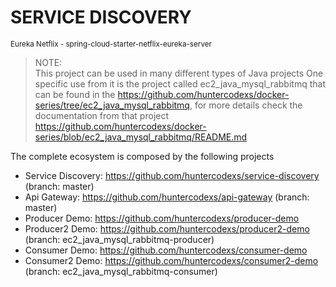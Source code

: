 # SERVICE DISCOVERY
<small>Eureka Netflix - spring-cloud-starter-netflix-eureka-server</small>

> NOTE:<br>
> This project can be used in many different types of Java projects
> One specific use from it is the project called ec2_java_mysql_rabbitmq that can be found in the 
> https://github.com/huntercodexs/docker-series/tree/ec2_java_mysql_rabbitmq, for more details check the documentation
> from that project https://github.com/huntercodexs/docker-series/blob/ec2_java_mysql_rabbitmq/README.md

The complete ecosystem is composed by the following projects

- Service Discovery: https://github.com/huntercodexs/service-discovery (branch: master)
- Api Gateway: https://github.com/huntercodexs/api-gateway (branch: master)
- Producer Demo: https://github.com/huntercodexs/producer-demo
- Producer2 Demo: https://github.com/huntercodexs/producer2-demo (branch: ec2_java_mysql_rabbitmq-producer)
- Consumer Demo: https://github.com/huntercodexs/consumer-demo
- Consumer2 Demo: https://github.com/huntercodexs/consumer2-demo (branch: ec2_java_mysql_rabbitmq-consumer)
